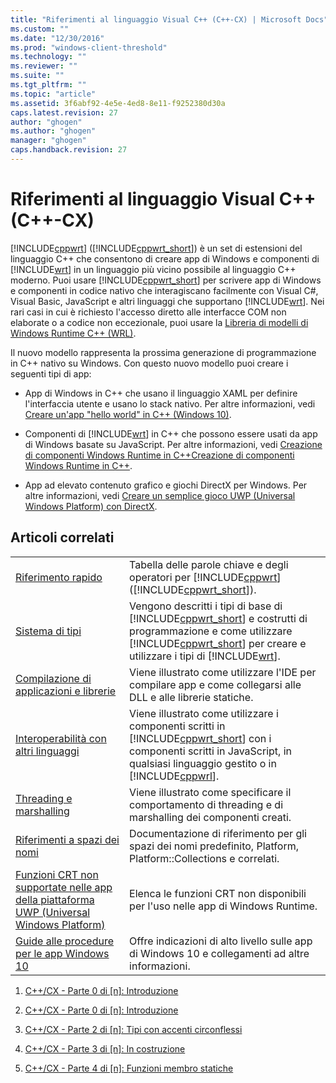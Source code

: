 ```yaml
---
title: "Riferimenti al linguaggio Visual C++ (C++-CX) | Microsoft Docs"
ms.custom: ""
ms.date: "12/30/2016"
ms.prod: "windows-client-threshold"
ms.technology: ""
ms.reviewer: ""
ms.suite: ""
ms.tgt_pltfrm: ""
ms.topic: "article"
ms.assetid: 3f6abf92-4e5e-4ed8-8e11-f9252380d30a
caps.latest.revision: 27
author: "ghogen"
ms.author: "ghogen"
manager: "ghogen"
caps.handback.revision: 27
---
```

# Riferimenti al linguaggio Visual C++ (C++-CX)
[!INCLUDE[cppwrt](../cppcx/includes/cppwrt-md.md)] \([!INCLUDE[cppwrt_short](../cppcx/includes/cppwrt-short-md.md)]\) è un set di estensioni del linguaggio C\+\+ che consentono di creare app di Windows e componenti di [!INCLUDE[wrt](../cppcx/includes/wrt-md.md)] in un linguaggio più vicino possibile al linguaggio C\+\+ moderno. Puoi usare [!INCLUDE[cppwrt_short](../cppcx/includes/cppwrt-short-md.md)] per scrivere app di Windows e componenti in codice nativo che interagiscano facilmente con Visual C\#, Visual Basic, JavaScript e altri linguaggi che supportano [!INCLUDE[wrt](../cppcx/includes/wrt-md.md)]. Nei rari casi in cui è richiesto l'accesso diretto alle interfacce COM non elaborate o a codice non eccezionale, puoi usare la [Libreria di modelli di Windows Runtime C\+\+ \(WRL\)](../Topic/Windows%20Runtime%20C++%20Template%20Library%20\(WRL\).md).  
  
 Il nuovo modello rappresenta la prossima generazione di programmazione in C\+\+ nativo su Windows. Con questo nuovo modello puoi creare i seguenti tipi di app:  
  
-   App di Windows in C\+\+ che usano il linguaggio XAML per definire l'interfaccia utente e usano lo stack nativo. Per altre informazioni, vedi [Creare un'app "hello world" in C\+\+ \(Windows 10\)](http://msdn.microsoft.com/library/windows/apps/dn996906.aspx).  
  
-   Componenti di [!INCLUDE[wrt](../cppcx/includes/wrt-md.md)] in C\+\+ che possono essere usati da app di Windows basate su JavaScript. Per altre informazioni, vedi [Creazione di componenti Windows Runtime in C\+\+](http://msdn.microsoft.com/library/hh441569.aspx)[Creazione di componenti Windows Runtime in C\+\+](../Topic/Creating%20Windows%20Runtime%20Components%20in%20C++.md).  
  
-   App ad elevato contenuto grafico e giochi DirectX per Windows. Per altre informazioni, vedi [Creare un semplice gioco UWP \(Universal Windows Platform\) con DirectX](http://msdn.microsoft.com/library/windows/apps/xaml/mt210793.aspx).  
  
## Articoli correlati  
  
|||  
|-|-|  
|[Riferimento rapido](../cppcx/quick-reference-c-cx.md)|Tabella delle parole chiave e degli operatori per [!INCLUDE[cppwrt](../cppcx/includes/cppwrt-md.md)] \([!INCLUDE[cppwrt_short](../cppcx/includes/cppwrt-short-md.md)]\).|  
|[Sistema di tipi](../cppcx/type-system-c-cx.md)|Vengono descritti i tipi di base di [!INCLUDE[cppwrt_short](../cppcx/includes/cppwrt-short-md.md)] e costrutti di programmazione e come utilizzare [!INCLUDE[cppwrt_short](../cppcx/includes/cppwrt-short-md.md)] per creare e utilizzare i tipi di [!INCLUDE[wrt](../cppcx/includes/wrt-md.md)].|  
|[Compilazione di applicazioni e librerie](../cppcx/building-apps-and-libraries-c-cx.md)|Viene illustrato come utilizzare l'IDE per compilare app e come collegarsi alle DLL e alle librerie statiche.|  
|[Interoperabilità con altri linguaggi](../cppcx/interoperating-with-other-languages-c-cx.md)|Viene illustrato come utilizzare i componenti scritti in [!INCLUDE[cppwrt_short](../cppcx/includes/cppwrt-short-md.md)] con i componenti scritti in JavaScript, in qualsiasi linguaggio gestito o in [!INCLUDE[cppwrl](../cppcx/includes/cppwrl-md.md)].|  
|[Threading e marshalling](../cppcx/threading-and-marshaling-c-cx.md)|Viene illustrato come specificare il comportamento di threading e di marshalling dei componenti creati.|  
|[Riferimenti a spazi dei nomi](../cppcx/namespaces-reference-c-cx.md)|Documentazione di riferimento per gli spazi dei nomi predefinito, Platform, Platform::Collections e correlati.|  
|[Funzioni CRT non supportate nelle app della piattaforma UWP \(Universal Windows Platform\)](../cppcx/crt-functions-not-supported-in-universal-windows-platform-apps.md)|Elenca le funzioni CRT non disponibili per l'uso nelle app di Windows Runtime.|  
|[Guide alle procedure per le app Windows 10](http://msdn.microsoft.com/library/windows/apps/xaml/mt244352.aspx)|Offre indicazioni di alto livello sulle app di Windows 10 e collegamenti ad altre informazioni.|  
  
1.  [C\+\+\/CX \- Parte 0 di \[n\]: Introduzione](http://blogs.msdn.com/b/vcblog/archive/2012/08/29/cxxcxpart00anintroduction.aspx)  
  
2.  [C\+\+\/CX \- Parte 0 di \[n\]: Introduzione](http://blogs.msdn.com/b/vcblog/archive/2012/08/29/cxxcxpart00anintroduction.aspx)  
  
3.  [C\+\+\/CX \- Parte 2 di \[n\]: Tipi con accenti circonflessi](http://blogs.msdn.com/b/vcblog/archive/2012/09/17/cxxcxpart02typesthatwearhats.aspx)  
  
4.  [C\+\+\/CX \- Parte 3 di \[n\]: In costruzione](http://blogs.msdn.com/b/vcblog/archive/2012/10/05/cxxcxpart03underconstruction.aspx)  
  
5.  [C\+\+\/CX \- Parte 4 di \[n\]: Funzioni membro statiche](http://blogs.msdn.com/b/vcblog/archive/2012/10/19/cxxcxpart04staticmemberfunctions.aspx)